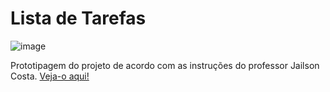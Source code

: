 # Lista de Tarefas
![image](https://github.com/LuizaMGama/Lista-de-Tarefas/assets/164073139/a1efd10e-afa7-4060-a002-49e695562ad9)

Prototipagem do projeto de acordo com as instruções do professor Jailson Costa. [Veja-o aqui!](https://lista-de-tarefas-seven-beta.vercel.app/)
